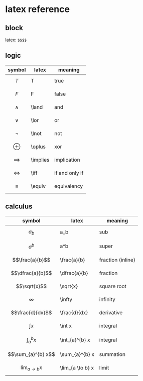 # latex reference

## block

latex: `$$$$`
$$$$

## logic

| symbol| latex | meaning |
|---|---|---|
|$$T$$ | T | true |
|$$F$$ | F | false |
|$$\land$$ | \land | and |
|$$\lor$$ | \lor | or |
|$$\lnot$$ | \lnot | not |
|$$\oplus$$ | \oplus | xor |
|$$\implies$$ | \implies | implication |
|$$\iff$$ | \iff | if and only if |
|$$\equiv$$ | \equiv | equivalency |

## calculus

| symbol| latex | meaning |
|---|---|---|
|$$a_b$$ | a_b | sub |
|$$a^b$$ | a^b | super |
|$$\frac{a}{b}$$ | \frac{a}{b}| fraction (inline)|
|$$\dfrac{a}{b}$$ | \dfrac{a}{b}| fraction |
|$$\sqrt{x}$$ | \sqrt{x} | square root |
|$$\infty$$ | \infty | infinity |
|$$\frac{d}{dx}$$ | \frac{d}{dx} | derivative |
|$$\int x$$ | \int x | integral |
|$$\int_{a}^{b} x$$ | \int_{a}^{b} x | integral |
|$$\sum_{a}^{b} x$$ | \sum_{a}^{b} x | summation |
|$$\lim_{a \to b} x$$ | \lim_{a \to b} x | limit |